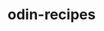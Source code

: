 # odin-recipes
<!-- This project was a part of the odin project to test the following abilities: 
creating links between pages, ordered and unordered listing, uploading images and paragraphs  -->